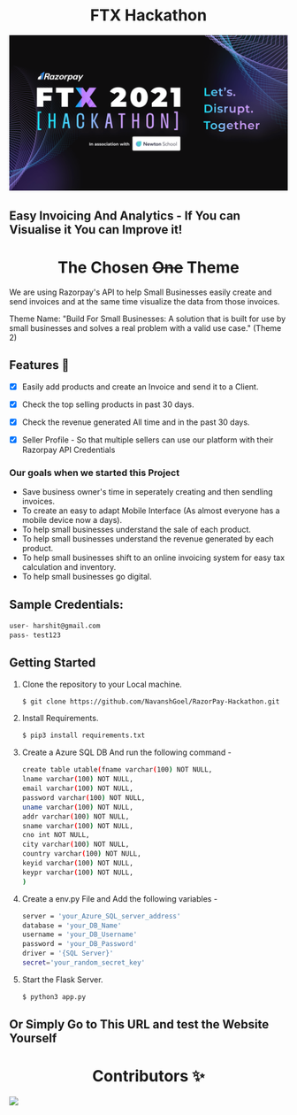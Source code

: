 <h1 align=center> FTX Hackathon</h1>

![carbon (1)](https://raw.githubusercontent.com/NavanshGoel/RazorPay-Hackathon/main/static/img/c8ee0b1482ad4d8caa4db16c82dcc560.png)


## Easy Invoicing And Analytics - If You can Visualise it You can Improve it!



<h1 align=center> The Chosen <strike>One</strike> Theme </h1>

We are using Razorpay's API to help Small Businesses easily create and send invoices and at the same time visualize the data from those invoices.

Theme Name: "Build For Small Businesses: A solution that is built for use by small businesses and solves a real problem with a valid use case." (Theme 2)

## Features 👣

- [x] Easily add products and create an Invoice and send it to a Client.
- [x] Check the top selling products in past 30 days.
- [x] Check the revenue generated All time and in the past 30 days. 
- [x] Seller Profile - So that multiple sellers can use our platform with their Razorpay API Credentials


### Our goals when we started this Project

* Save business owner's time in seperately creating and then sendling invoices.
* To create an easy to adapt Mobile Interface (As almost everyone has a mobile device now a days).
* To help small businesses understand the sale of each product.
* To help small businesses understand the revenue generated by each product.
* To help small businesses shift to an online invoicing system for easy tax calculation and inventory.
* To help small businesses go digital.

## Sample Credentials:
```bash
user- harshit@gmail.com
pass- test123
   ```
## Getting Started


1. Clone the repository to your Local machine.

   ```bash
   $ git clone https://github.com/NavanshGoel/RazorPay-Hackathon.git
   ```

2. Install Requirements.

   ```bash
   $ pip3 install requirements.txt
   ```
3. Create a Azure SQL DB And run the following command - 
	```bash
	create table utable(fname varchar(100) NOT NULL,
	lname varchar(100) NOT NULL,
	email varchar(100) NOT NULL,
	password varchar(100) NOT NULL,
	uname varchar(100) NOT NULL,
	addr varchar(100) NOT NULL,
	sname varchar(100) NOT NULL,
	cno int NOT NULL,
	city varchar(100) NOT NULL,
	country varchar(100) NOT NULL,
	keyid varchar(100) NOT NULL,
	keypr varchar(100) NOT NULL,
	)
   ```
3. Create a env.py File and Add the following variables - 
	```bash
	server = 'your_Azure_SQL_server_address'
	database = 'your_DB_Name'
	username = 'your_DB_Username'
	password = 'your_DB_Password'
	driver = '{SQL Server}'
	secret='your_random_secret_key'
   ```

4. Start the Flask Server.

   ```bash
   $ python3 app.py
   ```


## Or Simply Go to This URL and test the Website Yourself


<h1 align=center> Contributors ✨ </h1>


<a href="https://github.com/NavanshGoel/RazorPay-Hackathon/graphs/contributors">
  <img src="https://contrib.rocks/image?repo=NavanshGoel/RazorPay-Hackathon" />
</a>





